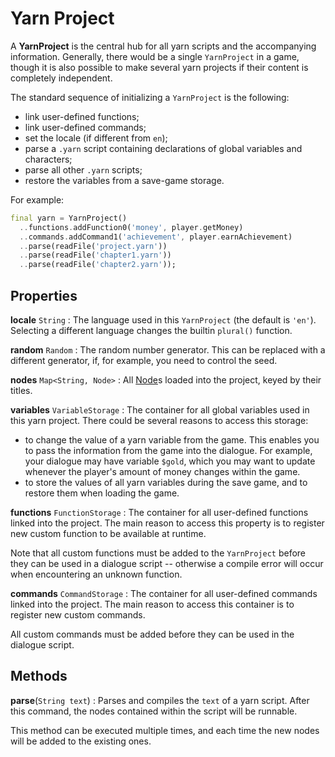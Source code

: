 # Yarn Project

A **YarnProject** is the central hub for all yarn scripts and the accompanying information.
Generally, there would be a single `YarnProject` in a game, though it is also possible to make
several yarn projects if their content is completely independent.

The standard sequence of initializing a `YarnProject` is the following:

- link user-defined functions;
- link user-defined commands;
- set the locale (if different from `en`);
- parse a `.yarn` script containing declarations of global variables and characters;
- parse all other `.yarn` scripts;
- restore the variables from a save-game storage.

For example:

```dart
final yarn = YarnProject()
  ..functions.addFunction0('money', player.getMoney)
  ..commands.addCommand1('achievement', player.earnAchievement)
  ..parse(readFile('project.yarn'))
  ..parse(readFile('chapter1.yarn'))
  ..parse(readFile('chapter2.yarn'));
```


## Properties

**locale** `String`
: The language used in this `YarnProject` (the default is `'en'`). Selecting a different language
  changes the builtin `plural()` function.

**random** `Random`
: The random number generator. This can be replaced with a different generator, if, for example,
  you need to control the seed.

**nodes** `Map<String, Node>`
: All [Node]s loaded into the project, keyed by their titles.

**variables** `VariableStorage`
: The container for all global variables used in this yarn project. There could be several reasons
  to access this storage:

  <!-- markdownlint-disable MD006 MD007 -->
  - to change the value of a yarn variable from the game. This enables you to pass the information
    from the game into the dialogue. For example, your dialogue may have variable `$gold`, which
    you may want to update whenever the player's amount of money changes within the game.
  - to store the values of all yarn variables during the save game, and to restore them when
    loading the game.
  <!-- markdownlint-enable MD006 MD007 -->

**functions** `FunctionStorage`
: The container for all user-defined functions linked into the project. The main reason to access
  this property is to register new custom function to be available at runtime.

  Note that all custom functions must be added to the `YarnProject` before they can be used in a
  dialogue script -- otherwise a compile error will occur when encountering an unknown function.

**commands** `CommandStorage`
: The container for all user-defined commands linked into the project. The main reason to access
  this container is to register new custom commands.

  All custom commands must be added before they can be used in the dialogue script.


## Methods

**parse**(`String text`)
: Parses and compiles the `text` of a yarn script. After this command, the nodes contained within
  the script will be runnable.

  This method can be executed multiple times, and each time the new nodes will be added to the
  existing ones.


[Node]: node.md
